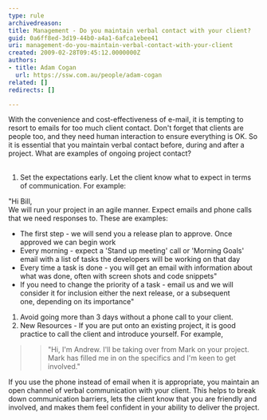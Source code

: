 ```yaml
---
type: rule
archivedreason: 
title: Management - Do you maintain verbal contact with your client?
guid: 0a6ff8ed-3d19-44b0-a4a1-6afca1ebee41
uri: management-do-you-maintain-verbal-contact-with-your-client
created: 2009-02-28T09:45:12.0000000Z
authors:
- title: Adam Cogan
  url: https://ssw.com.au/people/adam-cogan
related: []
redirects: []

---
```



With the convenience and cost-effectiveness of e-mail, it is tempting to resort to emails for too much client contact. Don't forget that clients are people too, and they need human interaction to ensure everything is OK. So it is essential that you maintain verbal contact before, during and after a project. What are examples of ongoing project contact? 
<br><excerpt class='endintro'></excerpt><br>
<ol><li>Set the expectations early. Let the client know what to expect in terms of communication. For example&#58;&#160;&#160;&#160;&#160; </li></ol>
<p class="ssw-rteStyle-GreyBox">&quot;Hi Bill,<br>We will run your project in an agile manner. Expect emails and phone calls that we need responses to.&#160;These are examples&#58;</p>
<ul class="ssw-rteStyle-GreyBox"><li>The first step - we will send you a release plan to approve. Once approved we can begin work</li>
<li>Every morning - expect a 'Stand up meeting' call or 'Morning Goals' email with a list of tasks the developers will be working on that day</li>
<li>Every time a task is done&#160;- you will get an email with information about what was done, often with screen shots and code snippets&quot; </li>
<li><span>If you need to change the priority of a task - email us and we will consider it for inclusion either the next release, or a subsequent one,&#160;depending on its importance&quot;</span></li></ul>
<ol><li>Avoid going more than 3 days without a phone call to your client. </li>
<li>New Resources - If you are put onto an existing project, it is good practice to call the client and introduce yourself. For example, </li></ol>
<blockquote dir="ltr" style="margin-right&#58;10px;"><blockquote dir="ltr" style="margin-right&#58;10px;"><p>&quot;Hi, I'm Andrew. I'll be taking over from Mark on your project. Mark has filled me in on the specifics and I'm keen to get involved.&quot;</p></blockquote></blockquote>
<p>If you use the phone instead of email when it is appropriate, you maintain an open channel of verbal communication with your client. This helps to break down communication barriers, lets the client know that you are friendly and involved, and makes them feel confident in your ability to deliver the project.</p>


